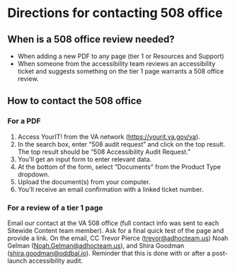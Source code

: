 # Directions for contacting 508 office

## When is a 508 office review needed?

- When adding a new PDF to any page (tier 1 or Resources and Support)
-	When someone from the accessibility team reviews an accessibility ticket and suggests something on the tier 1 page warrants a 508 office review.

## How to contact the 508 office

### For a PDF

1.  Access YourIT! from the VA network (https://yourit.va.gov/va).
2.	In the search box, enter “508 audit request” and click on the top result. The top result should be “508 Accessibility Audit Request.”
3.	You’ll get an input form to enter relevant data.
4.	At the bottom of the form, select “Documents” from the Product Type dropdown.
5.	Upload the document(s) from your computer.
6.	You’ll receive an email confirmation with a linked ticket number.

### For a review of a tier 1 page

Email our contact at the VA 508 office (full contact info was sent to each Sitewide Content team member). Ask for a final quick test of the page and provide a link. On the email, CC Trevor Pierce (trevor@adhocteam.us) Noah Gelman (Noah.Gelman@adhocteam.us), and Shira Goodman (shira.goodman@oddbal.io). Reminder that this is done with or after a post-launch accessibility audit.
